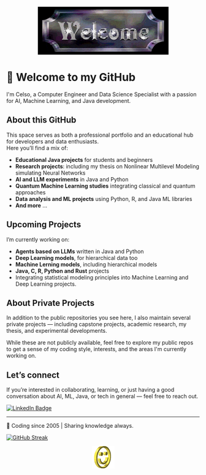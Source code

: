 <p align="middle">
  <img src="images/animated-welcome-image-0288.gif">
</p>


# 👋 Welcome to my GitHub

I'm Celso, a Computer Engineer and Data Science Specialist with a passion for AI, Machine Learning, and Java development.

## About this GitHub

This space serves as both a professional portfolio and an educational hub for developers and data enthusiasts.  
Here you’ll find a mix of:

- **Educational Java projects** for students and beginners
- **Research projects**: including my thesis on Nonlinear Multilevel Modeling simulating Neural Networks
- **AI and LLM experiments** in Java and Python
- **Quantum Machine Learning studies** integrating classical and quantum approaches
- **Data analysis and ML projects** using Python, R, and Java ML libraries
- **And more** ...

## Upcoming Projects

I’m currently working on:
- **Agents based on LLMs** written in Java and Python
- **Deep Learning models**, for hierarchical data too
- **Machine Lerning models**, including hierarchical models
- **Java, C, R, Python and Rust** projects
- Integrating statistical modeling principles into Machine Learning and Deep Learning projects.

## About Private Projects

In addition to the public repositories you see here, I also maintain several private projects — including capstone projects, academic research, my thesis, and experimental developments.

While these are not publicly available, feel free to explore my public repos to get a sense of my coding style, interests, and the areas I'm currently working on.

## Let’s connect

If you’re interested in collaborating, learning, or just having a good conversation about AI, ML, Java, or tech in general — feel free to reach out.

<div id="badges">
  <a href="http://linkedin.com/in/celso-m-silva">
    <img src="https://img.shields.io/badge/LinkedIn-blue?style=for-the-badge&logo=linkedin&logoColor=white" alt="LinkedIn Badge"/>
  </a>
</div> 


---

📅 Coding since 2005 | Sharing knowledge always.


[![GitHub Streak](http://github-readme-streak-stats.herokuapp.com?user=celsomsilva&theme=black&background=2dbec3)](https://git.io/streak-stats)




<p align="center">
  <img src="images/smile.gif">
 </p>


